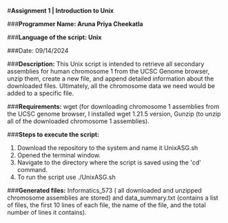 #**Assignment 1 | Introduction to Unix**

###**Programmer Name: Aruna Priya Cheekatla**

###**Language of the script: Unix**

###Date: 09/14/2024

###**Description:** 
This Unix script is intended to retrieve all secondary assemblies for human chromosome 1 from the UCSC Genome browser, unzip them, create a new file, and append detailed information about the downloaded files. Ultimately, all the chromosome data we need would be added to a specific file. 

###**Requirements:** 
wget (for downloading chromosome 1 assemblies from the UCSC genome browser, I installed wget 1.21.5 version, Gunzip (to unzip all of the downloaded chromosome 1 assemblies).

###**Steps to execute the script:** 
1. Download the repository to the system and name it UnixASG.sh
2. Opened the terminal window.
3. Navigate to the directory where the script is saved using the 'cd' command.
4. To run the script use ./UnixASG.sh
   
###**Generated files:**
Informatics_573 ( all downloaded and unzipped chromosome assemblies are stored) and data_summary.txt (contains a list of files, the first 10 lines of each file, the name of the file, and the total number of lines it contains). 

